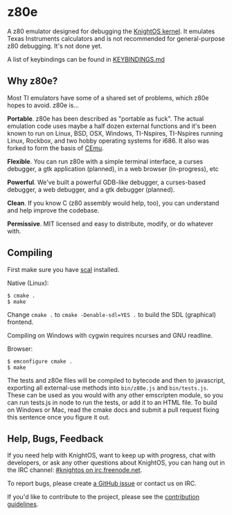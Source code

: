# z80e

A z80 emulator designed for debugging the [KnightOS kernel](https://github.com/KnightSoft/kernel). It emulates Texas Instruments calculators and is not recommended for general-purpose z80 debugging.
It's not done yet.

A list of keybindings can be found in [KEYBINDINGS.md](KEYBINDINGS.md)

## Why z80e?

Most TI emulators have some of a shared set of problems, which z80e hopes to avoid. z80e is...

**Portable**. z80e has been described as "portable as fuck". The actual emulation code uses maybe a half dozen external functions and it's been known to run on Linux, BSD, OSX, Windows, TI-Nspires, TI-Nspires running Linux, Rockbox, and two hobby operating systems for i686. It also was forked to form the basis of [CEmu](https://github.com/CE-Programming/CEmu).

**Flexible**. You can run z80e with a simple terminal interface, a curses debugger, a gtk application (planned), in a web browser (in-progress), etc

**Powerful**. We've built a powerful GDB-like debugger, a curses-based debugger, a web debugger, and a gtk debugger (planned).

**Clean**. If you know C (z80 assembly would help, too), you can understand and help improve the codebase.

**Permissive**. MIT licensed and easy to distribute, modify, or do whatever with.

## Compiling

First make sure you have [scal](https://github.com/KnightOS/scas) installed.

Native (Linux):

    $ cmake .
    $ make

Change `cmake .` to `cmake -Denable-sdl=YES .` to build the SDL (graphical) frontend.

Compiling on Windows with cygwin requires ncurses and GNU readline.

Browser:

    $ emconfigure cmake .
    $ make

The tests and z80e files will be compiled to bytecode and then to javascript, exporting all external-use methods into `bin/z80e.js` and `bin/tests.js`. These can be used as you would with any other emscripten module, so you can run tests.js in node to run the tests, or add it to an HTML file.
To build on Windows or Mac, read the cmake docs and submit a pull request fixing this sentence once you figure it out.

## Help, Bugs, Feedback

If you need help with KnightOS, want to keep up with progress, chat with
developers, or ask any other questions about KnightOS, you can hang out in the
IRC channel: [#knightos on irc.freenode.net](http://webchat.freenode.net/?channels=knightos).
 
To report bugs, please create [a GitHub issue](https://github.com/KnightOS/KnightOS/issues/new) or contact us on IRC.
 
If you'd like to contribute to the project, please see the [contribution guidelines](http://www.knightos.org/contributing).
